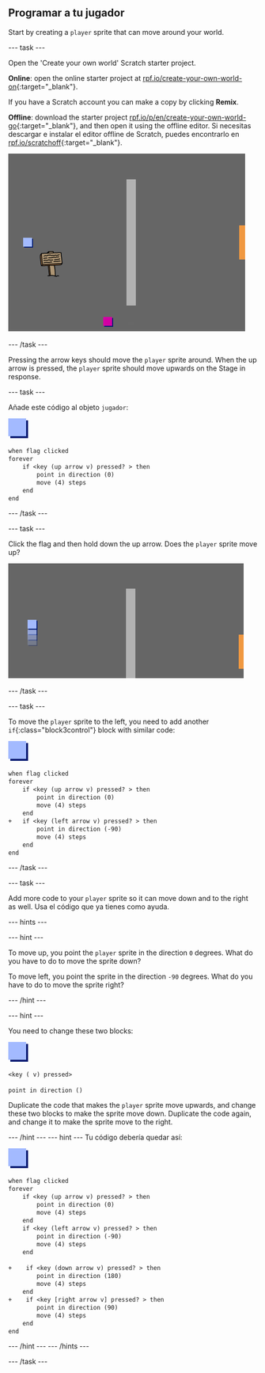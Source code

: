 ## Programar a tu jugador

Start by creating a `player` sprite that can move around your world.

\--- task \---

Open the 'Create your own world' Scratch starter project.

**Online**: open the online starter project at [rpf.io/create-your-own-world-on](http://rpf.io/create-your-own-world-on){:target="_blank"}.

If you have a Scratch account you can make a copy by clicking **Remix**.

**Offline**: download the starter project [rpf.io/p/en/create-your-own-world-go](http://rpf.io/p/en/create-your-own-world-go){:target="_blank"}, and then open it using the offline editor. Si necesitas descargar e instalar el editor offline de Scratch, puedes encontrarlo en [rpf.io/scratchoff](https://rpf.io/scratchoff){:target="_blank"}.

![captura de pantalla](images/world-starter.png)

\--- /task \---

Pressing the arrow keys should move the `player` sprite around. When the up arrow is pressed, the `player` sprite should move upwards on the Stage in response.

\--- task \---

Añade este código al objeto `jugador`:

![player](images/player.png)

```blocks3
when flag clicked
forever
    if <key (up arrow v) pressed? > then
        point in direction (0)
        move (4) steps
    end
end
```

\--- /task \---

\--- task \---

Click the flag and then hold down the up arrow. Does the `player` sprite move up?

![captura de pantalla](images/world-up.png)

\--- /task \---

\--- task \---

To move the `player` sprite to the left, you need to add another `if`{:class="block3control"} block with similar code:

![player](images/player.png)

```blocks3
when flag clicked
forever
    if <key (up arrow v) pressed? > then
        point in direction (0)
        move (4) steps
    end
+   if <key (left arrow v) pressed? > then
        point in direction (-90)
        move (4) steps
    end
end
```

\--- /task \---

\--- task \---

Add more code to your `player` sprite so it can move down and to the right as well. Usa el código que ya tienes como ayuda.

\--- hints \---

\--- hint \---

To move up, you point the `player` sprite in the direction `0` degrees. What do you have to do to move the sprite down?

To move left, you point the sprite in the direction `-90` degrees. What do you have to do to move the sprite right?

\--- /hint \---

\--- hint \---

You need to change these two blocks:

![player](images/player.png)

```blocks3
<key ( v) pressed>

point in direction ()
```

Duplicate the code that makes the `player` sprite move upwards, and change these two blocks to make the sprite move down. Duplicate the code again, and change it to make the sprite move to the right.

\--- /hint \--- \--- hint \--- Tu código debería quedar así:

![player](images/player.png)

```blocks3
when flag clicked
forever
    if <key (up arrow v) pressed? > then
        point in direction (0)
        move (4) steps
    end
    if <key (left arrow v) pressed? > then
        point in direction (-90)
        move (4) steps
    end

+    if <key (down arrow v) pressed? > then
        point in direction (180)
        move (4) steps
    end
+    if <key [right arrow v] pressed? > then
        point in direction (90)
        move (4) steps
    end
end
```

\--- /hint \--- \--- /hints \---

\--- /task \---